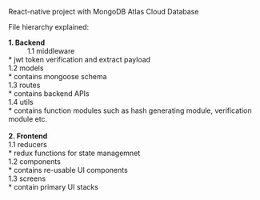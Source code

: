 React-native project with MongoDB Atlas Cloud Database

File hierarchy explained: 

**1. Backend** <br>
     <kbd>&nbsp;&nbsp;&nbsp;&nbsp;</kbd> 1.1 middleware <br>
          * jwt token verification and extract payload <br>
     1.2 models <br>
          * contains mongoose schema <br>
     1.3 routes <br>
          * contains backend APIs <br>
     1.4 utils <br>
          * contains function modules such as hash generating module, verification module etc.<br>
<br>
**2. Frontend** <br>
      1.1 reducers <br>
          * redux functions for state managemnet<br>
      1.2 components <br>
          * contains re-usable UI components<br>
      1.3 screens<br>
          * contain primary UI stacks<br>